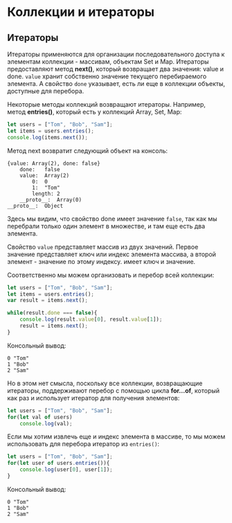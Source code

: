 # Коллекции и итераторы

## Итераторы

Итераторы применяются для организации последовательного доступа к элементам коллекции - массивам, объектам Set и Map. Итераторы 
предоставляют метод **next()**, который возвращает два значения: value и done. `value` хранит собственно значение текущего 
перебираемого элемента. А свойство `done` указывает, есть ли еще в коллекции объекты, доступные для перебора.

Некоторые методы коллекций возвращают итераторы. Например, метод **entries()**, который есть у коллекций Array, Set, Map:

```js
let users = ["Tom", "Bob", "Sam"];
let items = users.entries();
console.log(items.next());
```

Метод next возвратит следующий объект на консоль:

```browser
{value: Array(2), done: false}
	done:	false
	value:	Array(2)
		0:	0
		1:	"Tom"
		length:	2
	__proto__:	Array(0)
__proto__:	Object
```

Здесь мы видим, что свойство done имеет значение `false`, так как мы перебрали только один элемент в множестве, и там еще есть два элемента.

Свойство `value` представляет массив из двух значений. Первое значение представляет ключ или индекс элемента массива, а второй элемент - значение по 
этому индексу. имеет ключ и значение.

Соответственно мы можем организовать и перебор всей коллекции:

```js
let users = ["Tom", "Bob", "Sam"];
let items = users.entries();
var result = items.next();

while(result.done === false){
	console.log(result.value[0], result.value[1]);
	result = items.next();
}
```

Консольный вывод:

```browser
0 "Tom"
1 "Bob"
2 "Sam"
```

Но в этом нет смысла, поскольку все коллекции, возвращающие итераторы, поддерживают перебор с помощью цикла **for...of**, 
который как раз и использует итератор для получения элементов:

```js
let users = ["Tom", "Bob", "Sam"];
for(let val of users)
	console.log(val);
```

Если мы хотим извлечь еще и индекс элемента в массиве, то мы можем использовать для перебора итератор из `entries()`:

```js
let users = ["Tom", "Bob", "Sam"];
for(let user of users.entries()){
	console.log(user[0], user[1]);
}
```

Консольный вывод:

```browser
0 "Tom"
1 "Bob"
2 "Sam"
```

